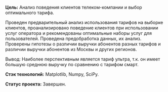**Цель:** Анализ поведения клиентов телеком-компании и выбор оптимального тарифа.

Проведен предварительный анализ использования тарифов на выборке клиентов,
проанализировано поведение клиентов при использовании услуг оператора и
рекомендованы оптимальные наборы услуг для пользователей. Проведена предобработка
данных, их анализ. Проверены гипотезы о различии выручки абонентов разных тарифов и
различии выручки абонентов из Москвы и других регионов.

Вывод: Наиболее перспективным является тариф ультра, т.к. он имеет большую среднюю выручку по сравнению с тарифом смарт.

**Стэк технологий:** Matplotlib, Numpy, SciPy.

**Статус проекта:** Завершен.

